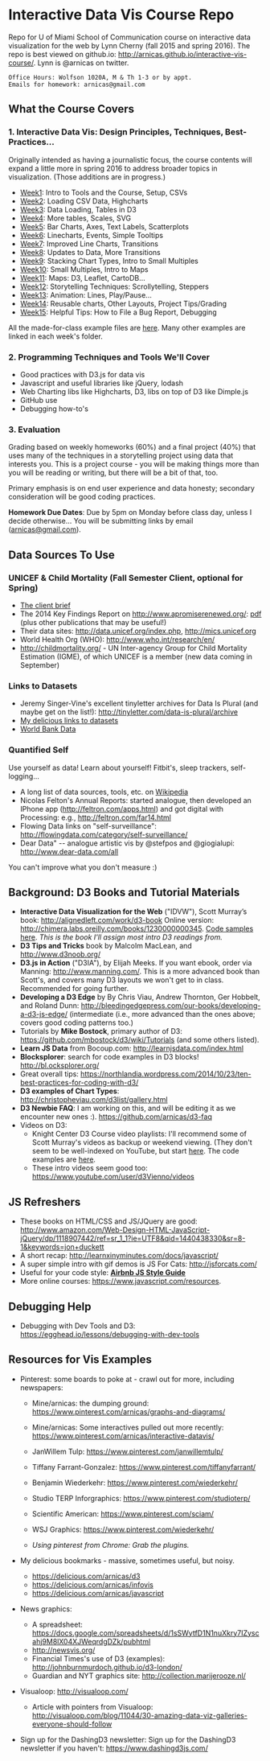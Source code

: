 # Interactive Data Vis Course Repo

Repo for U of Miami School of Communication course on interactive data visualization for the web by Lynn Cherny (fall 2015 and spring 2016).  The repo is best viewed on github.io: http://arnicas.github.io/interactive-vis-course/. Lynn is @arnicas on twitter.

    Office Hours: Wolfson 1020A, M & Th 1-3 or by appt.
    Emails for homework: arnicas@gmail.com

## What the Course Covers

### 1. Interactive Data Vis: Design Principles, Techniques, Best-Practices...

Originally intended as having a journalistic focus, the course contents will expand a little more in spring 2016 to address broader topics in visualization. (Those additions are in progress.)

* [Week1](Week1): Intro to Tools and the Course, Setup, CSVs
* [Week2](Week2): Loading CSV Data, Highcharts
* [Week3](Week3): Data Loading, Tables in D3
* [Week4](Week4): More tables, Scales, SVG
* [Week5](Week5): Bar Charts, Axes, Text Labels, Scatterplots
* [Week6](Week6): Linecharts, Events, Simple Tooltips
* [Week7](Week7): Improved Line Charts, Transitions
* [Week8](Week8): Updates to Data, More Transitions
* [Week9](Week9): Stacking Chart Types, Intro to Small Multiples
* [Week10](Week10): Small Multiples, Intro to Maps
* [Week11](Week11): Maps: D3, Leaflet, CartoDB...
* [Week12](Week12): Storytelling Techniques: Scrollytelling, Steppers
* [Week13](Week13): Animation: Lines, Play/Pause...
* [Week14](Week14):  Reusable charts, Other Layouts, Project Tips/Grading
* [Week15](Week15): Helpful Tips: How to File a Bug Report, Debugging

All the made-for-class example files are [here](examples.html). Many other examples are linked in each week's folder.

### 2. Programming Techniques and Tools We'll Cover

* Good practices with D3.js for data vis
* Javascript and useful libraries like jQuery, lodash
* Web Charting libs like Highcharts, D3, libs on top of D3 like Dimple.js
* GitHub use
* Debugging how-to's

### 3. Evaluation

Grading based on weekly homeworks (60%) and a final project (40%) that uses many of the techniques in a storytelling project using data that interests you.  This is a project course - you will be making things more than you will be reading or writing, but there will be a bit of that, too.

Primary emphasis is on end user experience and data honesty; secondary consideration will be good coding practices.

**Homework Due Dates**: Due by 5pm on Monday before class day, unless I decide otherwise... You will be submitting links by email (arnicas@gmail.com).

## Data Sources To Use

### UNICEF & Child Mortality (Fall Semester Client, optional for Spring)

* [The client brief](miscfiles/APromiseRenewed_Brief_March2015.pdf)
* The 2014 Key Findings Report on http://www.apromiserenewed.org/: [pdf](http://www.apromiserenewed.org/wp-content/uploads/2015/07/A-Promise-Renewed-2014-Key-Findings.pdf) (plus other publications that may be useful!)
* Their data sites: http://data.unicef.org/index.php, http://mics.unicef.org
* World Health Org (WHO): http://www.who.int/research/en/
* http://childmortality.org/ - UN Inter-agency Group for Child Mortality Estimation (IGME), of which UNICEF is a member (new data coming in September)

### Links to Datasets

* Jeremy Singer-Vine's excellent tinyletter archives for Data Is Plural (and maybe get on the list!): http://tinyletter.com/data-is-plural/archive
* [My delicious links to datasets](https://delicious.com/arnicas/datasets)
* [World Bank Data](http://data.worldbank.org/)


### Quantified Self

Use yourself as data! Learn about yourself! Fitbit's, sleep trackers, self-logging...

* A long list of data sources, tools, etc. on [Wikipedia](https://en.wikipedia.org/wiki/Quantified_Self)
* Nicolas Felton's Annual Reports: started analogue, then developed an IPhone app (http://feltron.com/apps.html) and got digital with Processing: e.g., http://feltron.com/far14.html
* Flowing Data links on "self-surveillance": http://flowingdata.com/category/self-surveillance/
* Dear Data" -- analogue artistic vis by @stefpos and @giogialupi: http://www.dear-data.com/all

You can't improve what you don't measure :)


## Background: D3 Books and Tutorial Materials

* **Interactive Data Visualization for the Web** ("IDVW"), Scott Murray’s book: http://alignedleft.com/work/d3-book
Online version: http://chimera.labs.oreilly.com/books/1230000000345.  [Code samples here](https://github.com/alignedleft/d3-book). *This is the book I'll assign most intro D3 readings from.*
* **D3 Tips and Tricks** book by Malcolm MacLean, and http://www.d3noob.org/
* **D3.js in Action** ("D3IA"), by Elijah Meeks.  If you want ebook, order via Manning: http://www.manning.com/.  This is a more advanced book than Scott's, and covers many D3 layouts we won't get to in class.  Recommended for going further.
* **Developing a D3 Edge** by By Chris Viau, Andrew Thornton, Ger Hobbelt, and Roland Dunn: http://bleedingedgepress.com/our-books/developing-a-d3-js-edge/ (intermediate (i.e., more advanced than the ones above; covers good coding patterns too.)
* Tutorials by **Mike Bostock**, primary author of D3: https://github.com/mbostock/d3/wiki/Tutorials (and some others listed).
* **Learn JS Data** from Bocoup.com: http://learnjsdata.com/index.html
* **Blocksplorer**: search for code examples in D3 blocks! http://bl.ocksplorer.org/
* Great overall tips: https://northlandia.wordpress.com/2014/10/23/ten-best-practices-for-coding-with-d3/
* **D3 examples of Chart Types**: http://christopheviau.com/d3list/gallery.html
* **D3 Newbie FAQ**: I am working on this, and will be editing it as we encounter new ones :). https://github.com/arnicas/d3-faq
* Videos on D3:
    * Knight Center D3 Course video playlists: I'll recommend some of Scott Murray's videos as backup or weekend viewing. (They don't seem to be well-indexed on YouTube, but start [here](https://www.youtube.com/user/KnightCenterMOOC/playlists).  The code examples are [here](https://github.com/alignedleft/data-vis-d3).
    * These intro videos seem good too: https://www.youtube.com/user/d3Vienno/videos


## JS Refreshers

* These books on HTML/CSS and JS/JQuery are good: http://www.amazon.com/Web-Design-HTML-JavaScript-jQuery/dp/1118907442/ref=sr_1_1?ie=UTF8&qid=1440438330&sr=8-1&keywords=jon+duckett
* A short recap: http://learnxinyminutes.com/docs/javascript/
* A super simple intro with gif demos is JS For Cats: http://jsforcats.com/
* Useful for your code style: **[Airbnb JS Style Guide](https://github.com/airbnb/javascript/tree/master/es5)**
* More online courses: https://www.javascript.com/resources.


## Debugging Help

* Debugging with Dev Tools and D3: https://egghead.io/lessons/debugging-with-dev-tools

## Resources for Vis Examples

* Pinterest: some boards to poke at - crawl out for more, including newspapers:
    * Mine/arnicas: the dumping ground:
        https://www.pinterest.com/arnicas/graphs-and-diagrams/
    * Mine/arnicas: Some interactives pulled out more recently: https://www.pinterest.com/arnicas/interactive-datavis/
    * JanWillem Tulp: https://www.pinterest.com/janwillemtulp/
    * Tiffany Farrant-Gonzalez: https://www.pinterest.com/tiffanyfarrant/
    * Benjamin Wiederkehr: https://www.pinterest.com/wiederkehr/
    * Studio TERP Inforgraphics: https://www.pinterest.com/studioterp/
    * Scientific American: https://www.pinterest.com/sciam/
    * WSJ Graphics: https://www.pinterest.com/wiederkehr/

    * *Using pinterest from Chrome: Grab the plugins.*

* My delicious bookmarks - massive, sometimes useful, but noisy.
    * https://delicious.com/arnicas/d3
    * https://delicious.com/arnicas/infovis
    * https://delicious.com/arnicas/javascript

* News graphics:
    * A spreadsheet: https://docs.google.com/spreadsheets/d/1sSWytfD1N1nuXkry7IZyscahj9M8lX04XJWeqrdgDZk/pubhtml
    * http://newsvis.org/
    * Financial Times's use of D3 (examples): http://johnburnmurdoch.github.io/d3-london/
    * Guardian and NYT graphics site: http://collection.marijerooze.nl/
* Visualoop: http://visualoop.com/
    * Article with pointers from Visualoop: http://visualoop.com/blog/11044/30-amazing-data-viz-galleries-everyone-should-follow

* Sign up for the DashingD3 newsletter: Sign up for the DashingD3 newsletter if you haven't: https://www.dashingd3js.com/



